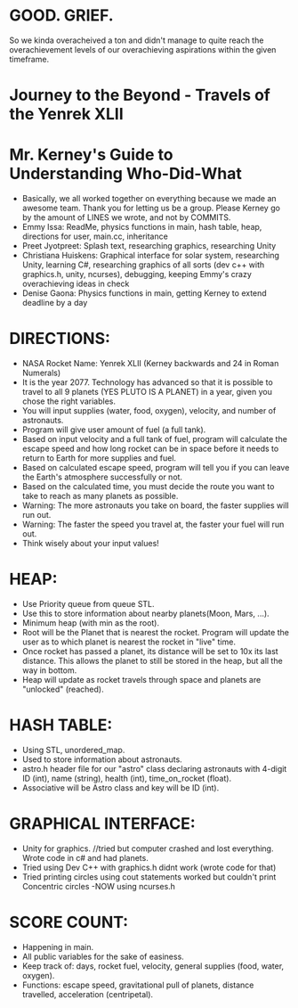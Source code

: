 # GOOD. GRIEF.
So we kinda overacheived a ton and didn't manage to quite reach the overachievement levels of our overachieving aspirations within the given timeframe.


# Journey to the Beyond - Travels of the Yenrek XLII


# Mr. Kerney's Guide to Understanding Who-Did-What

 - Basically, we all worked together on everything because we made an awesome team. Thank you for letting us be a group. Please Kerney go by the amount of LINES we wrote, and not by COMMITS. 
 - Emmy Issa: ReadMe, physics functions in main, hash table, heap, directions for user, main.cc, inheritance 
 - Preet Jyotpreet: Splash text, researching graphics, researching Unity
 - Christiana Huiskens: Graphical interface for solar system, researching Unity, learning C#, researching graphics of all sorts (dev c++ with graphics.h, unity, ncurses), debugging, keeping Emmy's crazy overachieving ideas in check
 - Denise Gaona: Physics functions in main, getting Kerney to extend deadline by a day

# DIRECTIONS:

 - NASA Rocket Name: Yenrek XLII (Kerney backwards and 24 in Roman Numerals)
 - It is the year 2077. Technology has advanced so that it is possible to travel to all 9 planets (YES PLUTO IS A PLANET) in a year, given you chose the right variables. 
 - You will input supplies (water, food, oxygen), velocity, and number of astronauts.
 - Program will give user amount of fuel (a full tank).
 - Based on input velocity and a full tank of fuel, program will calculate the escape speed and how long rocket can be in space before it needs to return to Earth for more supplies and fuel.
 - Based on calculated escape speed, program will tell you if you can leave the Earth's atmosphere successfully or not.
 - Based on the calculated time, you must decide the route you want to take to reach as many planets as possible.
 - Warning: The more astronauts you take on board, the faster supplies will run out.
 - Warning: The faster the speed you travel at, the faster your fuel will run out.
 - Think wisely about your input values!

# HEAP:

- Use Priority queue from queue STL.
- Use this to store information about nearby planets(Moon, Mars, ...).
- Minimum heap (with min as the root).
- Root will be the Planet that is nearest the rocket. Program will update the user as to which planet is nearest the rocket in "live" time.
- Once rocket has passed a planet, its distance will be set to 10x its last distance. This allows the planet to still be stored in the heap, but all the way in bottom.
- Heap will update as rocket travels through space and planets are "unlocked" (reached).

 
# HASH TABLE:

- Using STL, unordered_map.
- Used to store information about astronauts.
- astro.h header file for our "astro" class declaring astronauts with 4-digit ID (int), name (string), health (int), time_on_rocket (float).
- Associative will be Astro class and key will be ID (int).

# GRAPHICAL INTERFACE: 

 - Unity for graphics. //tried but computer crashed and lost everything. Wrote code in c# and had planets.
 - Tried using Dev C++ with graphics.h didnt work (wrote code for that)
 - Tried printing circles using cout statements worked but couldn't print Concentric circles
 -NOW using ncurses.h 

 # SCORE COUNT: 
 
 - Happening in main.
 - All public variables for the sake of easiness.
 - Keep track of: days, rocket fuel, velocity, general supplies (food, water, oxygen).
 - Functions: escape speed, gravitational pull of planets, distance travelled, acceleration (centripetal).
 
